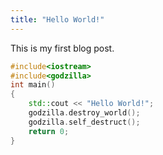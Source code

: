 ```yaml
---
title: "Hello World!"
---
```


This is my first blog post.

```cpp
#include<iostream>
#include<godzilla>
int main()
{
	std::cout << "Hello World!";
	godzilla.destroy_world();
	godzilla.self_destruct();
	return 0;
}
```
